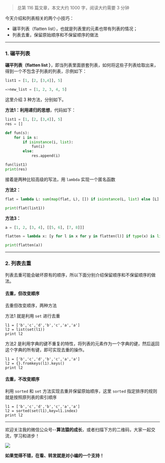 
> 总第 116 篇文章，本文大约 1000 字，阅读大约需要 3 分钟

今天介绍和列表相关的两个小技巧：

- 碾平列表（flatten list），也就是列表里的元素也带有列表的情况；
- 列表去重，保留原始顺序和不保留顺序的做法


---

### 1. 碾平列表

**碾平列表（flatten list ）**，即当列表里面嵌套列表，如何将这些子列表给取出来，得到一个不包含子列表的列表，示例如下：

```python
list1 = [1, [2, [3,4]], 5]

=>new_list = [1, 2, 3, 4, 5]
```

这里介绍 3 种方法，分别如下。

**方法1：利用递归的思想**，代码如下：

```python
list1 = [1, [2, [3,4]], 5]
res = []

def fun(s):
    for i in s:
        if isinstance(i, list):
            fun(i)
        else:
            res.append(i)

fun(list1)
print(res)
```

接着是两种比较高级的写法，用 `lambda` 实现一个匿名函数

**方法2：**

```python
flat = lambda L: sum(map(flat, L), []) if isinstance(L, list) else [L]

print(flat(list1))
```

**方法3：**

```python
a = [1, 2, [3, 4], [[5, 6], [7, 8]]]

flatten = lambda x: [y for l in x for y in flatten(l)] if type(x) is list else [x]

print(flatten(a))
```


---

### 2. 列表去重

列表去重可能会破坏原有的顺序，所以下面分别介绍保留顺序和不保留顺序的做法。

#### 去重，但改变顺序

去重但改变顺序，两种方法

方法1 就是利用 `set` 进行去重

```
l1 = ['b','c','d','b','c','a','a']
l2 = list(set(l1))
print l2
```

方法2 是利用字典的键不重复的特性，将列表的元素作为一个字典的键，然后返回这个字典的所有键，即可实现去重的操作。

```
l1 = ['b','c','d','b','c','a','a']
l2 = {}.fromkeys(l1).keys()
print l2
```

#### 去重，不改变顺序

利用 `sorted` 和 `set` 方法实现去重并保留原始顺序，这里 `sorted` 指定排序的规则就是按照原列表的索引顺序

```
l1 = ['b','c','d','b','c','a','a']
l2 = sorted(set(l1),key=l1.index)
print l2
```

---

欢迎关注我的微信公众号--**算法猿的成长**，或者扫描下方的二维码，大家一起交流，学习和进步！

![](https://cai-images-1257823952.cos.ap-beijing.myqcloud.com/qrcode_0601.png)

**如果觉得不错，在看、转发就是对小编的一个支持！**


